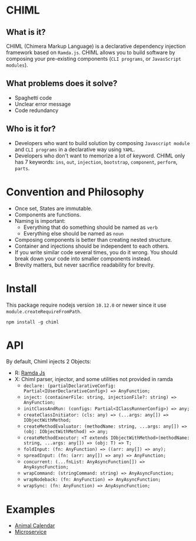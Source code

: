 # CHIML

## What is it?

CHIML (Chimera Markup Language) is a declarative dependency injection framework based on `Ramda.js`. CHIML allows you to build software by composing your pre-existing components (`CLI programs`, or `JavasScript modules`).

## What problems does it solve?

* Spaghetti code
* Unclear error message
* Code redundancy

## Who is it for?

* Developers who want to build solution by composing `Javascript module` and `CLI programs` in a declarative way using `YAML`.
* Developers who don't want to memorize a lot of keyword. CHIML only has 7 keywords: `ins`, `out`, `injection`, `bootstrap`, `component`, `perform`, `parts`.

# Convention and Philosophy

* Once set, States are immutable.
* Components are functions.
* Naming is important:
    - Everything that do something should be named as `verb`
    - Everything else should be named as `noun`
* Composing components is better than creating nested structure.
* Container and injections should be independent to each others.
* If you write similar code several times, you do it wrong. You should break down your code into smaller components instead.
* Brevity matters, but never sacrifice readability for brevity.

# Install

This package require nodejs version `10.12.0` or newer since it use `module.createRequireFromPath`.

```
npm install -g chiml
```

# API

By default, Chiml injects 2 Objects:

* R: [Ramda Js](https://ramdajs.com/docs/)
* X: Chiml parser, injector, and some utilities not provided in ramda
    - `declare: (partialDeclarativeConfig: Partial<IUserDeclarativeConfig>) => AnyFunction;`
    - `inject: (containerFile: string, injectionFile?: string) => AnyFunction;`
    - `initClassAndRun: (configs: Partial<IClassRunnerConfig>) => any;`
    - `createClassInitiator: (cls: any) => (...args: any[]) => IObjectWithMethod;`
    - `createMethodEvaluator: (methodName: string, ...args: any[]) => (obj: IObjectWithMethod) => any;`
    - `createMethodExecutor: <T extends IObjectWithMethod>(methodName: string, ...args: any[]) => (obj: T) => T;`
    - `foldInput: (fn: AnyFunction) => ((arr: any[]) => any);`
    - `spreadInput: (fn: (arr: any[]) => any) => AnyFunction;`
    - `concurrent: (...fnList: AnyAsyncFunction[]) => AnyAsyncFunction;`
    - `wrapCommand: (stringCommand: string) => AnyAsyncFunction;`
    - `wrapNodeback: (fn: AnyFunction) => AnyAsyncFunction;`
    - `wrapSync: (fn: AnyFunction) => AnyAsyncFunction;`

# Examples

* [Animal Calendar](./example/animal-calendar/)
* [Microservice](./example/microservice/)
